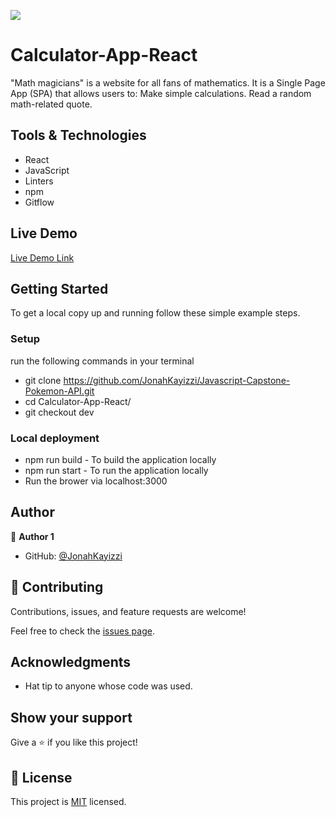 ![](https://img.shields.io/badge/Microverse-blueviolet)
# Calculator-App-React

"Math magicians" is a website for all fans of mathematics. It is a Single Page App (SPA) that allows users to:  Make simple calculations. Read a random math-related quote.

## Tools & Technologies

- React
- JavaScript
- Linters
- npm
- Gitflow

## Live Demo

[Live Demo Link](https://jonahkayizzi.github.io/Calculator-App-React/)

## Getting Started

To get a local copy up and running follow these simple example steps.

### Setup

run the following commands in your terminal

- git clone https://github.com/JonahKayizzi/Javascript-Capstone-Pokemon-API.git
- cd Calculator-App-React/
- git checkout dev

### Local deployment

- npm run build - To build the application locally
- npm run start - To run the application locally
- Run the brower via localhost:3000

## Author

👤 **Author 1**

- GitHub: [@JonahKayizzi](https://github.com/JonahKayizzi)

## 🤝 Contributing

Contributions, issues, and feature requests are welcome!

Feel free to check the [issues page](https://github.com/JonahKayizzi/Calculator-App-React/issues).

## Acknowledgments

- Hat tip to anyone whose code was used. 

## Show your support

Give a ⭐️ if you like this project!

## 📝 License

This project is [MIT](./LICENSE) licensed.

